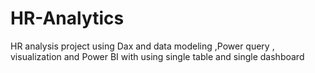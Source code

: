 # HR-Analytics
HR analysis project using Dax and data modeling ,Power query , visualization and Power BI with using single table and single dashboard
